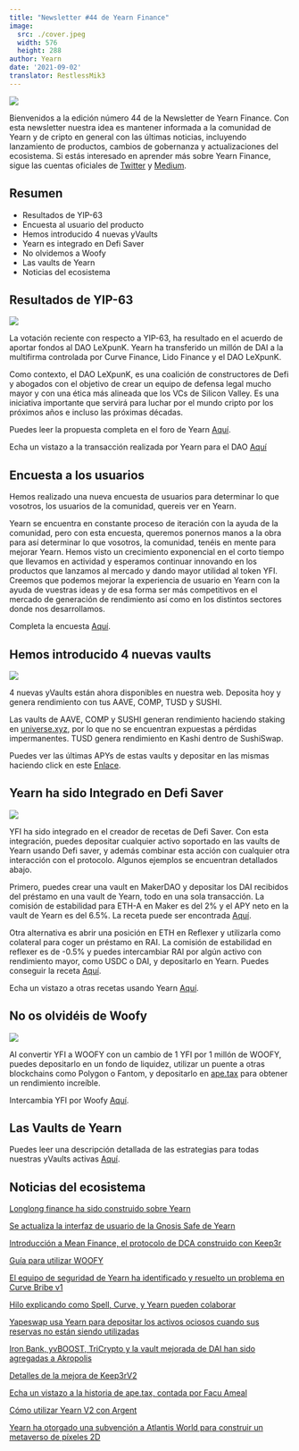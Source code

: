 ```yaml
---
title: "Newsletter #44 de Yearn Finance"
image:
  src: ./cover.jpeg
  width: 576
  height: 288
author: Yearn
date: '2021-09-02'
translator: RestlessMik3
---
```


![](/_posts/_newsletters/Yearn-Finance-Newsletter-44/cover.jpeg?w=880&h=440)

Bienvenidos a la edición número 44 de la Newsletter de Yearn Finance. Con esta newsletter nuestra idea es mantener informada a la comunidad de Yearn y de cripto en general con las últimas noticias, incluyendo lanzamiento de productos, cambios de gobernanza y actualizaciones del ecosistema. Si estás interesado en aprender más sobre Yearn Finance, sigue las cuentas oficiales de [Twitter](https://twitter.com/iearnfinance) y [Medium](https://medium.com/iearn). 

## **Resumen**

- Resultados de YIP-63
- Encuesta al usuario del producto
- Hemos introducido 4 nuevas yVaults
- Yearn es integrado en Defi Saver
- No olvidemos a Woofy
- Las vaults de Yearn
- Noticias del ecosistema

## **Resultados de YIP-63**

![](/_posts/_newsletters/Yearn-Finance-Newsletter-44/image2.jpg?w=1456&h=690)

La votación reciente con respecto a YIP-63, ha resultado en el acuerdo de aportar fondos al DAO LeXpunK. Yearn ha transferido un millón de DAI a la multifirma controlada por Curve Finance, Lido Finance y el DAO LeXpunK.

Como contexto, el DAO LeXpunK, es una coalición de constructores de Defi y abogados con el objetivo de crear un equipo de defensa legal mucho mayor y con una ética más alineada que los VCs de Silicon Valley. Es una iniciativa importante que servirá para luchar por el mundo cripto por los próximos años e incluso las próximas décadas.

Puedes leer la propuesta completa en el foro de Yearn [Aquí](https://gov.yearn.finance/t/yip-63-fund-builder-first-legal-activism-dao/11280).

Echa un vistazo a la transacción realizada por Yearn para el DAO [Aquí](https://etherscan.io/tx/0x0ec0fc55d6dc51b426a254bf2d6de138b1b9a1c3031f4ab3a7b39439fa004392)

## **Encuesta a los usuarios**

Hemos realizado una nueva encuesta de usuarios para determinar lo que vosotros, los usuarios de la comunidad, quereis ver en Yearn.
 
Yearn se encuentra en constante proceso de iteración con la ayuda de la comunidad, pero con esta encuesta, queremos ponernos manos a la obra para así determinar lo que vosotros, la comunidad, tenéis en mente para mejorar Yearn. Hemos visto un crecimiento exponencial en el corto tiempo que llevamos en actividad y esperamos continuar innovando en los productos que lanzamos al mercado y dando mayor utilidad al token YFI. Creemos que podemos mejorar la experiencia de usuario en Yearn con la ayuda de vuestras ideas y de esa forma ser más competitivos en el mercado de generación de rendimiento así como en los distintos sectores donde nos desarrollamos.

Completa la encuesta [Aquí](https://yearnfinance.typeform.com/to/ojp3J8gn).

## **Hemos introducido 4 nuevas vaults**

![](/_posts/_newsletters/Yearn-Finance-Newsletter-44/image3.jpg?w=611&h=298)

4 nuevas yVaults están ahora disponibles en nuestra web. Deposita hoy y genera rendimiento con tus AAVE, COMP, TUSD y SUSHI.
 
Las vaults de AAVE, COMP y SUSHI generan rendimiento haciendo staking en [universe.xyz](https://universe.xyz/polymorphs), por lo que no se encuentran expuestas a pérdidas impermanentes. TUSD genera rendimiento en Kashi dentro de SushiSwap.

Puedes ver las últimas APYs de estas vaults y depositar en las mismas haciendo click en este [Enlace](https://yearn.finance/vaults).

## **Yearn ha sido Integrado en Defi Saver**

![](/_posts/_newsletters/Yearn-Finance-Newsletter-44/image4.jpg?w=1012&h=506)

YFI ha sido integrado en el creador de recetas de Defi Saver. Con esta integración, puedes depositar cualquier activo soportado en las vaults de Yearn usando Defi saver, y además combinar esta acción con cualquier otra interacción con el protocolo. Algunos ejemplos se encuentran detallados abajo.
 
Primero, puedes crear una vault en MakerDAO y depositar los DAI recibidos del préstamo en una vault de Yearn, todo en una sola transacción. La comisión de estabilidad para ETH-A en Maker es del 2% y el APY neto en la vault de Yearn es del 6.5%. La receta puede ser encontrada [Aquí](https://app.defisaver.com/recipes/create?recipe=V3JhcEV0aEFjdGlvbiwyMDtSZWZsZXhlck9wZW5TYWZlQWN0aW9uLEVUSC1BO1JlZmxleGVyU3VwcGx5QWN0aW9uLCQyLHJlY2lwZSxBbGwgYXZhaWxhYmxlO1JlZmxleGVyR2VuZXJhdGVBY3Rpb24sJDIsNjY2NixyZWNpcGU7U2VsbEFjdGlvbiwweDAzYWI0NTg2MzQ5MTBhYWQyMGVmNWYxYzhlZTk2ZjFkNmFjNTQ5MTkscmVjaXBlLDY2NjYsMHhBMGI4Njk5MWM2MjE4YjM2YzFkMTlENGEyZTlFYjBjRTM2MDZlQjQ4LHJlY2lwZSwxO1llYXJuU3VwcGx5QWN0aW9uLDB4QTBiODY5OTFjNjIxOGIzNmMxZDE5RDRhMmU5RWIwY0UzNjA2ZUI0OCxyZWNpcGUsQWxsIGF2YWlsYWJsZSx3YWxsZXQ%3D).

Otra alternativa es abrir una posición en ETH en Reflexer y utilizarla como colateral para coger un préstamo en RAI. La comisión de estabilidad en reflexer es de -0.5% y puedes intercambiar RAI por algún activo con rendimiento mayor, como USDC o DAI, y depositarlo en Yearn. Puedes conseguir la receta [Aquí](https://app.defisaver.com/recipes/create?recipe=V3JhcEV0aEFjdGlvbiwyMDtSZWZsZXhlck9wZW5TYWZlQWN0aW9uLEVUSC1BO1JlZmxleGVyU3VwcGx5QWN0aW9uLCQyLHJlY2lwZSxBbGwgYXZhaWxhYmxlO1JlZmxleGVyR2VuZXJhdGVBY3Rpb24sJDIsNjY2NixyZWNpcGU7U2VsbEFjdGlvbiwweDAzYWI0NTg2MzQ5MTBhYWQyMGVmNWYxYzhlZTk2ZjFkNmFjNTQ5MTkscmVjaXBlLDY2NjYsMHhBMGI4Njk5MWM2MjE4YjM2YzFkMTlENGEyZTlFYjBjRTM2MDZlQjQ4LHJlY2lwZSwxO1llYXJuU3VwcGx5QWN0aW9uLDB4QTBiODY5OTFjNjIxOGIzNmMxZDE5RDRhMmU5RWIwY0UzNjA2ZUI0OCxyZWNpcGUsQWxsIGF2YWlsYWJsZSx3YWxsZXQ%3D).

Echa un vistazo a otras recetas usando Yearn [Aquí](https://app.defisaver.com/).

## **No os olvidéis de Woofy**

![](/_posts/_newsletters/Yearn-Finance-Newsletter-44/image5.jpg?w=986&h=1251)

Al convertir YFI a WOOFY con un cambio de 1 YFI por 1 millón de WOOFY, puedes depositarlo en un fondo de liquidez, utilizar un puente a otras blockchains como Polygon o Fantom, y depositarlo en [ape.tax](https://ape.tax/) para obtener un rendimiento increíble.
 
Intercambia YFI por Woofy [Aquí](https://woofy.finance/).

## **Las Vaults de Yearn**

Puedes leer una descripción detallada de las estrategias para todas nuestras yVaults activas [Aquí](https://medium.com/yearn-state-of-the-vaults/the-vaults-at-yearn-9237905ffed3).

## **Noticias del ecosistema**

[Longlong finance ha sido construido sobre Yearn](https://twitter.com/longlongfinance/status/1424889905877069826)

[Se actualiza la interfaz de usuario de la Gnosis Safe de Yearn](https://twitter.com/seanmacaonghais/status/1427229450773618695?s=21)

[Introducción a Mean Finance, el protocolo de DCA construido con Keep3r](https://twitter.com/mean_fi/status/1422947694444785666?s=21)

[Guía para utilizar WOOFY](https://twitter.com/cryptannews/status/1426489521911177217?s=21)

[El equipo de seguridad de Yearn ha identificado y resuelto un problema en Curve Bribe v1](https://twitter.com/bantg/status/1426629982328180737?s=21)

[Hilo explicando como Spell, Curve, y Yearn pueden colaborar](https://twitter.com/danielesesta/status/1426547097415913476?s=21)

[Yapeswap usa Yearn para depositar los activos ociosos cuando sus reservas no están siendo utilizadas](https://twitter.com/yapeswap/status/1427270229839605761)

[Iron Bank, yvBOOST, TriCrypto y la vault mejorada de DAI han sido agregadas a Akropolis](https://twitter.com/akropolisio/status/1427258414229442563)

[Detalles de la mejora de Keep3rV2](https://twitter.com/AndreCronjeTech/status/1429021091218006023)

[Echa un vistazo a la historia de ape.tax, contada por Facu Ameal](https://twitter.com/fameal/status/1428382076064174080?s=20)

[Cómo utilizar Yearn V2 con Argent](https://twitter.com/argentHQ/status/1431205382865760257)

[Yearn ha otorgado una subvención a Atlantis World para construir un metaverso de píxeles 2D](https://twitter.com/iearnfinance/status/1432387438014435332)
